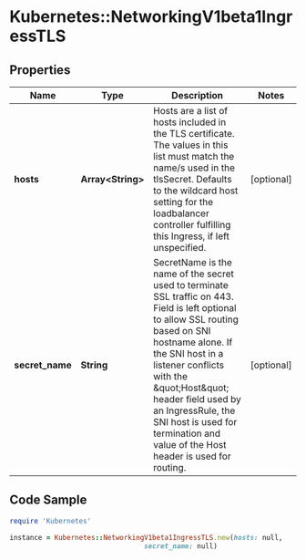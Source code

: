 # Kubernetes::NetworkingV1beta1IngressTLS

## Properties

Name | Type | Description | Notes
------------ | ------------- | ------------- | -------------
**hosts** | **Array&lt;String&gt;** | Hosts are a list of hosts included in the TLS certificate. The values in this list must match the name/s used in the tlsSecret. Defaults to the wildcard host setting for the loadbalancer controller fulfilling this Ingress, if left unspecified. | [optional] 
**secret_name** | **String** | SecretName is the name of the secret used to terminate SSL traffic on 443. Field is left optional to allow SSL routing based on SNI hostname alone. If the SNI host in a listener conflicts with the \&quot;Host\&quot; header field used by an IngressRule, the SNI host is used for termination and value of the Host header is used for routing. | [optional] 

## Code Sample

```ruby
require 'Kubernetes'

instance = Kubernetes::NetworkingV1beta1IngressTLS.new(hosts: null,
                                 secret_name: null)
```


